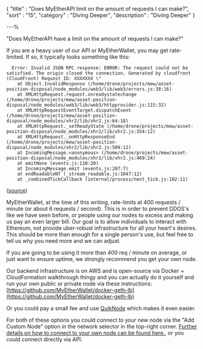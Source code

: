 {
"title"       : "Does MyEtherAPI limit on the amount of requests I can make?",
"sort"        : "15",
"category"    : "Diving Deeper",
"description" : "Diving Deeper"
}

---%


"Does MyEtherAPI have a limit on the amount of requests I can make?"

If you are a heavy user of our API or MyEtherWallet, you may get rate-limited. If so, it typically looks something like this:


      Error: Invalid JSON RPC response: ERROR: The request could not be satisfied. The origin closed the connection. Generated by cloudfront (CloudFront) Request ID: XXXXXXX \"
        at Object.InvalidResponse (/home/drone/projects/mew/asset-position-disposal/node_modules/web3/lib/web3/errors.js:38:16)
        at XMLHttpRequest.request.onreadystatechange (/home/drone/projects/mew/asset-position-disposal/node_modules/web3/lib/web3/httpprovider.js:115:32)
        at XMLHttpRequestEventTarget.dispatchEvent (/home/drone/projects/mew/asset-position-disposal/node_modules/xhr2/lib/xhr2.js:64:18)
        at XMLHttpRequest._setReadyState (/home/drone/projects/mew/asset-position-disposal/node_modules/xhr2/lib/xhr2.js:354:12)
        at XMLHttpRequest._onHttpResponseEnd (/home/drone/projects/mew/asset-position-disposal/node_modules/xhr2/lib/xhr2.js:509:12)
        at IncomingMessage.<anonymous> (/home/drone/projects/mew/asset-position-disposal/node_modules/xhr2/lib/xhr2.js:469:24)
        at emitNone (events.js:110:20)
        at IncomingMessage.emit (events.js:207:7)
        at endReadableNT (_stream_readable.js:1047:12)
        at _combinedTickCallback (internal/process/next_tick.js:102:11)


([source](https://ethereum.stackexchange.com/questions/24737/myetherwallet-json-rpc-interface-ratelimiting/25113#25113))

MyEtherWallet, at the time of this writing, rate-limits at 400 requests / minute (or about 6 requests / second). This is in order to prevent DDOS's like we have seen before, or people using our nodes to excess and making us pay an even larger bill. Our goal is to allow individuals to interact with Ethereum, not provide uber-robust infrastructure for all your heart's desires. This should be more than enough for a single person's use, but feel free to tell us why you need more and we can adjust.

If you are going to be using it more than 400 req / minute on average, or just want to ensure uptime, we strongly recommend you get your own node.

Our backend infrastructure is on AWS and is open-source via Docker + CloudFormation walkthrough thingy and you can actually do it yourself and run your own public or private node via these instructions: [https://github.com/MyEtherWallet/docker-geth-lb](https://github.com/MyEtherWallet/docker-geth-lb)

Or you could pay a small fee and use [QuikNode](https://quiknode.io/) which makes it even easier.

For both of these options you could connect to your new node via the "Add Custom Node" option in the network selector in the top-right corner. [Further details on how to connect to your own node can be found here.](https://myetherwallet.github.io/knowledge-base/networks/run-your-own-node-with-myetherwallet.html), or you could connect directly via API.
